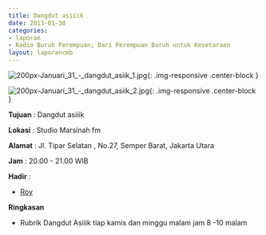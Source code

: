 ```yaml
---
title: Dangdut asiiik 
date: 2013-01-30
categories:
- laporan
- Radio Buruh Perempuan; Dari Perempuan Buruh untuk Kesetaraan
layout: laporancmb
---
```



![200px-Januari_31_-_dangdut_asiik_1.jpg](/uploads/200px-Januari_31_-_dangdut_asiik_1.jpg){: .img-responsive .center-block }

![200px-Januari_31_-_dangdut_asiik_2.jpg](/uploads/200px-Januari_31_-_dangdut_asiik_2.jpg){: .img-responsive .center-block }


**Tujuan** : Dangdut asiiik 

**Lokasi** : Studio Marsinah fm 

**Alamat** : Jl. Tipar Selatan , No.27, Semper Barat, Jakarta Utara 

**Jam** : 20.00 - 21.00 WIB 

**Hadir** :
* [Roy](http://wiki.ciptamedia.org/wiki/Roy)

**Ringkasan**  
* Rubrik Dangdut Asiiik tiap kamis dan minggu malam jam 8 -10 malam
